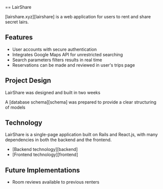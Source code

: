 == LairShare

[lairshare.xyz][lairshare] is a web application for users to rent and share secret lairs.


## Features

- User accounts with secure authentication
- Integrates Google Maps API for unrestricted searching
- Search parameters filters results in real time
- Reservations can be made and reviewed in user's trips page


## Project Design

LairShare was designed and built in two weeks


A [database schema][schema] was prepared to provide a clear structuring of models


## Technology

LairShare is a single-page application built on Rails and React.js, with many dependencies in both the backend and the frontend.

- [Backend technology][backend]
- [Frontend technology][frontend]

## Future Implementations

- Room reviews available to previous renters
